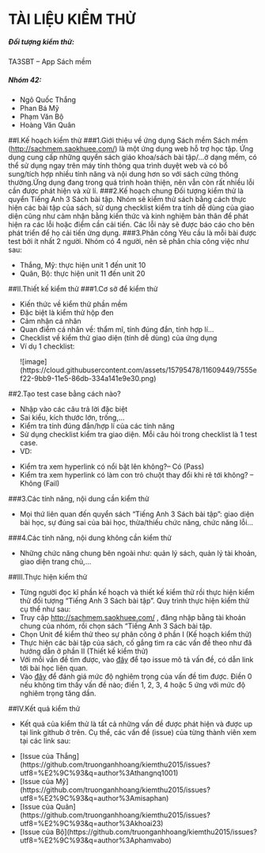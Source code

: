 # TÀI LIỆU KIỂM THỬ
##### Đối tượng kiểm thử:  
TA3SBT – App Sách mềm
##### Nhóm 42: 
* Ngô Quốc Thắng
* Phan Bá Mỹ 
* Phạm Văn Bộ 
* Hoàng Văn Quân

##I.Kế hoạch kiểm thử
###1.Giới thiệu về ứng dụng Sách mềm
Sách mềm (http://sachmem.saokhuee.com/) là một ứng dụng web hỗ trợ học tập. Ứng dụng cung cấp những quyển sách giáo khoa/sách bài tập/…ở dạng mềm, có thể sử dụng ngay trên máy tính thông qua trình duyệt web và có bổ sung/tích hợp nhiều tính năng và nội dung hơn so với sách cứng thông thường.Ứng dụng đang trong quá trình hoàn thiện, nên vẫn còn rất nhiều lỗi cần được phát hiện và xử lí.
###2.Kế hoạch chung
Đối tượng kiểm thử là quyển Tiếng Anh 3 Sách bài tập. Nhóm sẽ kiểm thử sách bằng cách thực hiện các bài tập của sách, sử dụng checklist kiểm tra tính dễ dùng của giao diện cũng như cảm nhận bằng kiến thức và kinh nghiệm bản thân để phát hiện ra các lỗi hoặc điểm cần cải tiến. Các lỗi này sẽ được báo cáo cho bên phát triển để họ cải tiến ứng dụng.
###3.Phân công
Yêu cầu là mỗi bài được test bởi ít nhất 2 người. Nhóm có 4 người, nên sẽ phân chia công việc như sau:
* Thắng, Mỹ: thực hiện unit 1 đến unit 10
* Quân, Bộ: thực hiện unit 11 đến unit 20


##II.Thiết kế kiểm thử
###1.Cơ sở để kiểm thử
* Kiến thức về kiểm thử phần mềm 
* Đặc biệt là kiểm thử hộp đen
* Cảm nhận cá nhân
* Quan điểm cá nhân về: thẩm mĩ, tính đúng đắn, tính hợp lí…
* Checklist về kiểm thử giao diện (tính dễ dùng) của ứng dụng
* Ví dụ 1 checklist:
<ul>
![image](https://cloud.githubusercontent.com/assets/15795478/11609449/7555ef22-9bb9-11e5-86db-334a141e9e30.png)
</ul>

##2.Tạo test case bằng cách nào?
* Nhập vào các câu trả lời đặc biệt 
* Sai kiểu, kích thước lớn, trống,…
* Kiểm tra tính đúng đắn/hợp lí của các tính năng
* Sử dụng checklist kiểm tra giao diện. Mỗi câu hỏi trong checklist là 1 test case.
* VD:
<ul>
    <li>Kiểm tra xem hyperlink có nổi bật lên không?– Có (Pass)</li>
    <li> Kiểm tra xem hyperlink có làm con trỏ chuột thay đổi khi rê tới không? – Không (Fail)</li>
</ul>

###3.Các tính năng, nội dung cần kiểm thử
* Mọi thứ liên quan đến quyển sách “Tiếng Anh 3 Sách bài tập”: giao diện bài học, sự đúng sai của bài học, thừa/thiếu chức năng, chức năng lỗi…

###4.Các tính năng, nội dung không cần kiểm thử
* Những chức năng chung bên ngoài như: quản lý sách, quản lý tài khoản, giao diện trang chủ,…

##III.Thực hiện kiểm thử
* Từng người đọc kĩ phần kế hoạch và thiết kế kiểm thử rồi thực hiện kiểm thử đối tượng “Tiếng Anh 3 Sách bài tập”. Quy trình thực hiện kiểm thử cụ thể như sau:
* Truy cập http://sachmem.saokhuee.com/ , đăng nhập bằng  tài khoản chung của nhóm, rồi chọn sách “Tiếng Anh 3 Sách bài tập.
* Chọn Unit để kiểm thử theo sự phân công ở phần I (Kế hoạch kiểm thử)
* Thực hiện các bài tập của sách, cố gắng tìm ra các vấn đề theo như đã hướng dẫn ở phần II (Thiết kế kiểm thử)
* Với mỗi vấn đề tìm được, vào [đây](https://github.com/truonganhhoang/kiemthu2015/issues) để tạo issue mô tả vấn đề, có dẫn link tới bài học liên quan.
* Vào [đây](https://docs.google.com/spreadsheets/d/1qlAxNqEk1Lz0XJ6bXetO4Lf8vEeSdHsPNsBu7NV1_Hc/edit?ts=565693be&pli=1#gid=1860469050&vpid=A1) để đánh giá mức độ nghiêm trọng của vấn đề tìm được. Điền 0 nếu không tìm thấy vấn đề nào; điền 1, 2, 3, 4 hoặc 5 ứng với mức độ nghiêm trọng tăng dần.

##IV.Kết quả kiểm thử
* Kết quả của kiểm thử là tất cả những vấn đề được phát hiện và được up tại link github ở trên. Cụ thể, các vấn đề (issue) của từng thành viên xem tại các link sau:
<ul>
<li> [Issue của Thắng](https://github.com/truonganhhoang/kiemthu2015/issues?utf8=%E2%9C%93&q=author%3Athangnq1001)</li>
<li> [Issue của Mỹ](https://github.com/truonganhhoang/kiemthu2015/issues?utf8=%E2%9C%93&q=author%3Amisaphan)</li>
<li> [Issue của Quân](https://github.com/truonganhhoang/kiemthu2015/issues?utf8=%E2%9C%93&q=author%3Akhoai23)</li>
<li>[Issue của Bộ](https://github.com/truonganhhoang/kiemthu2015/issues?utf8=%E2%9C%93&q=author%3Aphamvabo)</li>
</ul>
